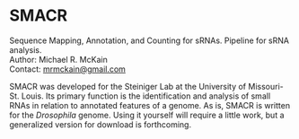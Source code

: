 # SMACR
Sequence Mapping, Annotation, and Counting for sRNAs. Pipeline for sRNA analysis.<br>
Author: Michael R. McKain<br>
Contact: mrmckain@gmail.com

SMACR was developed for the Steiniger Lab at the University of Missouri-St. Louis.  Its primary function is the identification and analysis of small RNAs in relation to annotated features of a genome.  As is, SMACR is written for the <i>Drosophila</i> genome.  Using it yourself will require a little work, but a generalized version for download is forthcoming.  
